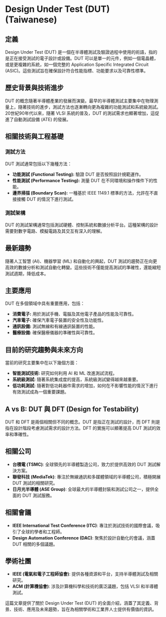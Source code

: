 # Design Under Test (DUT) (Taiwanese)

## 定義
Design Under Test (DUT) 是一個在半導體測試及驗證過程中使用的術語，指的是正在接受測試的電子設計或設備。DUT 可以是單一的元件，例如一個電晶體，或是更複雜的系統，如一個完整的 Application Specific Integrated Circuit (ASIC)。這些測試旨在確保設計符合性能指標、功能要求以及可靠性標準。

## 歷史背景與技術進步
DUT 的概念隨著半導體產業的發展而演變。最早的半導體測試主要集中在物理測量上，隨著技術的進步，測試方法也逐漸轉向更為複雜的功能測試和系統級測試。20世紀90年代以來，隨著 VLSI 系統的普及，DUT 的測試需求也顯著增加，這促進了自動測試設備 (ATE) 的發展。

## 相關技術與工程基礎
### 測試方法
DUT 測試通常包括以下幾種方法：
- **功能測試 (Functional Testing):** 驗證 DUT 是否按照設計規範運作。
- **性能測試 (Performance Testing):** 測量 DUT 在不同環境和操作條件下的性能。
- **邊界掃描 (Boundary Scan):** 一種基於 IEEE 1149.1 標準的方法，允許在不直接接觸 DUT 的情況下進行測試。

### 測試架構
DUT 的測試架構通常包括測試硬體、控制系統和數據分析平台。這種架構的設計需要對數字電路、模擬電路及其交互有深入的理解。

## 最新趨勢
隨著人工智慧 (AI)、機器學習 (ML) 和自動化的興起，DUT 測試的趨勢正在向更高效的數據分析和測試自動化轉變。這些技術不僅能提高測試的準確性，還能縮短測試週期，降低成本。

## 主要應用
DUT 在多個領域中具有重要應用，包括：
- **消費電子:** 用於測試手機、電腦及其他電子產品的性能及可靠性。
- **汽車電子:** 確保汽車電子裝置的安全性及功能性。
- **通訊設備:** 測試無線和有線通訊裝置的性能。
- **醫療設備:** 確保醫療儀器的準確性與可靠性。

## 目前的研究趨勢與未來方向
當前的研究主要集中在以下幾個方面：
- **智能測試技術:** 研究如何利用 AI 和 ML 改進測試流程。
- **系統級測試:** 隨著系統集成度的提高，系統級測試變得越來越重要。
- **低功耗測試:** 隨著對低功耗器件需求的增加，如何在不影響性能的情況下進行有效測試成為一個重要課題。

## A vs B: DUT 與 DFT (Design for Testability)
DUT 和 DFT 是兩個相關但不同的概念。DUT 是指正在測試的設計，而 DFT 則是指在設計階段考慮測試需求的設計方法。DFT 的實施可以顯著提高 DUT 測試的效率和準確性。

## 相關公司
- **台積電 (TSMC)**: 全球領先的半導體製造公司，致力於提供高效的 DUT 測試解決方案。
- **聯發科技 (MediaTek)**: 專注於無線通訊和多媒體領域的半導體公司，積極開展 DUT 測試的相關研究。
- **日月光半導體 (ASE Group)**: 全球最大的半導體封裝和測試公司之一，提供全面的 DUT 測試服務。

## 相關會議
- **IEEE International Test Conference (ITC)**: 專注於測試技術的國際會議，吸引了全球的學者和工程師。
- **Design Automation Conference (DAC)**: 聚焦於設計自動化的會議，涵蓋 DUT 相關的多個議題。

## 學術社團
- **IEEE (電氣和電子工程師協會)**: 提供各種資源和平台，支持半導體測試及相關研究。
- **ACM (計算機協會)**: 涉及計算機科學和技術的廣泛議題，包括 VLSI 和半導體測試。

這篇文章提供了關於 Design Under Test (DUT) 的全面介紹，涵蓋了其定義、背景、技術、應用及未來趨勢，旨在為相關學術和工業界人士提供有價值的資訊。
